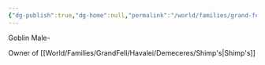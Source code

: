 ```yaml
---
{"dg-publish":true,"dg-home":null,"permalink":"/world/families/grand-fell/havalei/demeceres/caldwel-grizle-shimp/","dgPassFrontmatter":true}
---
```



Goblin Male-

Owner of [[World/Families/GrandFell/Havalei/Demeceres/Shimp's\|Shimp's]]